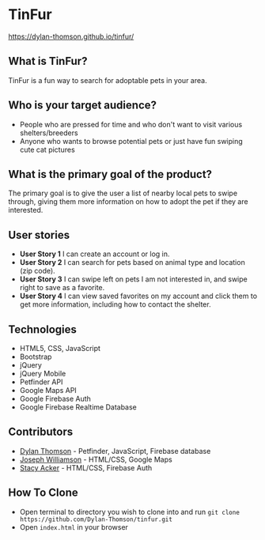 # TinFur

https://dylan-thomson.github.io/tinfur/

## What is TinFur?
TinFur is a fun way to search for adoptable pets in your area. 

## Who is your target audience?
* People who are pressed for time and who don't want to visit various shelters/breeders
* Anyone who wants to browse potential pets or just have fun swiping cute cat pictures

## What is the primary goal of the product?
The primary goal is to give the user a list of nearby local pets to swipe through, giving them more information on how to adopt the pet if they are interested.

## User stories
* **User Story 1** I can create an account or log in.
* **User Story 2** I can search for pets based on animal type and location (zip code).
* **User Story 3** I can swipe left on pets I am not interested in, and swipe right to save as a favorite.
* **User Story 4** I can view saved favorites on my account and click them to get more information, including how to contact the shelter.

## Technologies
* HTML5, CSS, JavaScript
* Bootstrap
* jQuery
* jQuery Mobile
* Petfinder API
* Google Maps API
* Google Firebase Auth
* Google Firebase Realtime Database

## Contributors
* [Dylan Thomson](https://github.com/Dylan-Thomson) - Petfinder, JavaScript, Firebase database
* [Joseph Williamson](https://github.com/jmbw88) - HTML/CSS, Google Maps
* [Stacy Acker](https://github.com/slacker2222) - HTML/CSS, Firebase Auth

## How To Clone
* Open terminal to directory you wish to clone into and run `git clone https://github.com/Dylan-Thomson/tinfur.git`
* Open `index.html` in your browser
